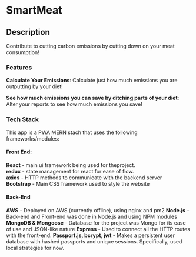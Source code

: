 # SmartMeat

## Description

Contribute to cutting carbon emissions by cutting down on your meat consumption!

### Features

**Calculate Your Emissions**: Calculate just how much emissions you are outputting by your diet!

**See how much emissions you can save by ditching parts of your diet**: Alter your reports to see how much emissions you save!



### Tech Stack

This app is a PWA MERN stach that uses the following frameworks/modules:
<br>
#### Front End:
**React** - main ui framework being used for theproject. <br>
**redux** - state management for react for ease of flow.<br>
**axios** - HTTP methods to communicate with the backend server <br>
**Bootstrap** - Main CSS framework used to style the website <br>

#### Back-End

**AWS** - Deployed on AWS (currently offline), using nginx and pm2
**Node.js** - Back-end and Front-end was done in Node.js and using NPM modules
**MongoDB & Mongoose** - Database for the project was Mongo for its ease of use and JSON-like nature
**Express** - Used to connect all the HTTP routes with the front-end. 
**Passport.js, bcrypt, jwt** - Makes a persistent user database with hashed passports and unique sessions. Specifically, used local strategies for now.

